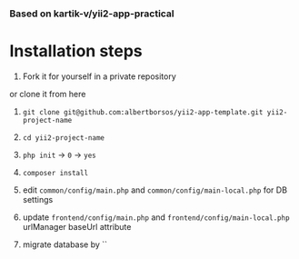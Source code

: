 ### Based on kartik-v/yii2-app-practical

Installation steps
===================

1. Fork it for yourself in a private repository

or clone it from here

1. `git clone git@github.com:albertborsos/yii2-app-template.git yii2-project-name`

2. `cd yii2-project-name`
3. `php init` -> `0` -> `yes`
4. `composer install`
5. edit `common/config/main.php` and `common/config/main-local.php` for DB settings
6. update `frontend/config/main.php` and `frontend/config/main-local.php` urlManager baseUrl attribute
7. migrate database by ``
